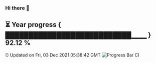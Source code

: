 ### Hi there 👋
⏳ Year progress { ███████████████████████████▁▁▁ } 92.12 %
---
⏰ Updated on Fri, 03 Dec 2021 05:38:42 GMT
![Progress Bar CI](https://github.com/liununu/liununu/workflows/Progress%20Bar%20CI/badge.svg)

